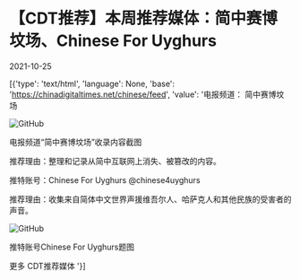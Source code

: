 # 【CDT推荐】本周推荐媒体：简中赛博坟场、Chinese For Uyghurs

2021-10-25

[{'type': 'text/html', 'language': None, 'base': 'https://chinadigitaltimes.net/chinese/feed', 'value': '电报频道： 简中赛博坟场

![GitHub](https://chinadigitaltimes.net/chinese/files/2021/10/简中赛博坟场.jpeg)

 电报频道“简中赛博坟场”收录内容截图 



推荐理由：整理和记录从简中互联网上消失、被篡改的内容。

推特账号：Chinese For Uyghurs @chinese4uyghurs

推荐理由：收集来自简体中文世界声援维吾尔人、哈萨克人和其他民族的受害者的声音。

![GitHub](https://chinadigitaltimes.net/chinese/files/2021/10/新疆教育营.jpg)

 推特账号Chinese For Uyghurs题图 



更多 CDT推荐媒体 '}]